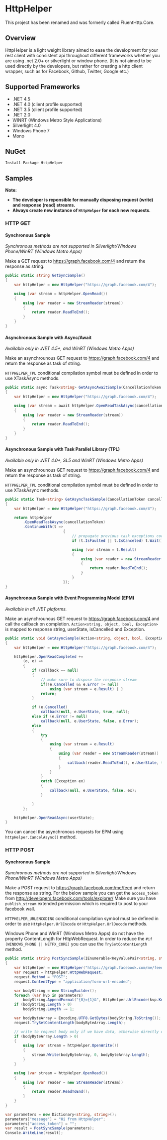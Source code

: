 # HttpHelper

This project has been renamed and was formerly called FluentHttp.Core.

## Overview
HttpHelper is a light weight library aimed to ease the development for your rest client with
consistent api throughout different frameworks whether you are using .net 2.0+ or silverlight or
window phone. (It is not aimed to be used directly by the developers, but rather for creating 
a http client wrapper, such as for Facebook, Github, Twitter, Google etc.)

## Supported Frameworks

* .NET 4.5
* .NET 4.0 (client profile supported)
* .NET 3.5 (client profile supported)
* .NET 2.0
* WINRT (Windows Metro Style Applications)
* Silverlight 4.0
* Windows Phone 7
* Mono

## NuGet

```
Install-Package HttpHelper
```

## Samples

**Note:**

* **The developer is reponsible for manually disposing request (write) and response (read) streams.**
* **Always create new instance of `HttpHelper` for each new requests.**

### HTTP GET

#### Synchronous Sample

*Synchronous methods are not supported in Silverlight/Windows Phone/WinRT (Windows Metro Apps)*

Make a GET request to https://graph.facebook.com/4 and return the response as string.

```csharp
public static string GetSyncSample()
{
    var httpHelper = new HttpHelper("https://graph.facebook.com/4");

    using (var stream = httpHelper.OpenRead())
    {
        using (var reader = new StreamReader(stream))
        {
            return reader.ReadToEnd();
        }
    }
}
```

#### Asynchronous Sample with Async/Await

*Available only in .NET 4.5+, and WinRT (Windows Metro Apps)*

Make an asynchrounous GET request to https://graph.facebook.com/4 and return the response as task of string.

`HTTPHELPER_TPL` conditional compilation symbol must be defined in order to use XTaskAsync methods.

```csharp
public static async Task<string> GetAsyncAwaitSample(CancellationToken cancellationToken = default(CancellationToken))
{
    var httpHelper = new HttpHelper("https://graph.facebook.com/4");

    using (var stream = await httpHelper.OpenReadTaskAsync(cancellationToken))
    {
        using (var reader = new StreamReader(stream))
        {
            return reader.ReadToEnd();
        }
    }
}
```

#### Asynchronous Sample with Task Parallel Library (TPL)

*Available only in .NET 4.0+, SL5 and WinRT (Windows Metro Apps)*

Make an asynchrounous GET request to https://graph.facebook.com/4 and return the response as task of string.

`HTTPHELPER_TPL` conditional compilation symbol must be defined in order to use XTaskAsync methods.

```csharp
public static Task<string> GetAsyncTaskSample(CancellationToken cancellationToken = default(CancellationToken))
{
    var httpHelper = new HttpHelper("https://graph.facebook.com/4");

    return httpHelper
        .OpenReadTaskAsync(cancellationToken)
        .ContinueWith(t =>
                          {
                              // propagate previous task exceptions correctly.
                              if (t.IsFaulted || t.IsCanceled) t.Wait();

                              using (var stream = t.Result)
                              {
                                  using (var reader = new StreamReader(stream))
                                  {
                                      return reader.ReadToEnd();
                                  }
                              }
                          });
}
```

#### Asynchronous Sample with Event Programming Model (EPM)

*Available in all .NET plaforms.*

Make an asynchrounous GET request to https://graph.facebook.com/4 and call the callback on completion.
`Action<string, object, bool, Exception>` is mapped to response string, userState, isCancelled and Exception. 

```csharp
public static void GetAsyncSample(Action<string, object, bool, Exception> callback = null, object userState = null)
{
    var httpHelper = new HttpHelper("https://graph.facebook.com/4");

    httpHelper.OpenReadCompleted +=
        (o, e) =>
        {
            if (callback == null)
            {
                // make sure to dispose the response stream
                if(!e.Cancelled && e.Error != null)
                    using (var stream = e.Result) { }
                return;
            }

            if (e.Cancelled)
                callback(null, e.UserState, true, null);
            else if (e.Error != null)
                callback(null, e.UserState, false, e.Error);
            else
            {
                try
                {
                    using (var stream = e.Result)
                    {
                        using (var reader = new StreamReader(stream))
                        {
                            callback(reader.ReadToEnd(), e.UserState, false, null);
                        }
                    }
                }
                catch (Exception ex)
                {
                    callback(null, e.UserState, false, ex);
                }

            }
        };

    httpHelper.OpenReadAsync(userState);
}
```

You can cancel the asynchronous requests for EPM using `httpHelper.CancelAsync()` method.

### HTTP POST

#### Synchronous Sample

*Synchronous methods are not supported in Silverlight/Windows Phone/WinRT (Windows Metro Apps)*

Make a POST request to https://graph.facebook.com/me/feed and return the response as string. 
For the below sample you can get the `access_token` from http://developers.facebook.com/tools/explorer/ 
Make sure you have `publish_stream` extended permission which is required to post to your facebook wall.

`HTTPHELPER_URLENCODING` conditional compilation symbol must be defined in order to use 
`HttpHelper.UrlEncode` or `HttpHelper.UrlDecode` methods.

Windows Phone and WinRT (Windows Metro Apps) do not have the property ContentLength for HttpWebRequest. In order to reduce
the `#if (WINDOWS_PHONE || NETFX_CORE)` you can use the `TrySetContentLength` method.

```csharp
public static string PostSyncSample(IEnumerable<KeyValuePair<string, string>> parameters)
{
    var httpHelper = new HttpHelper("https://graph.facebook.com/me/feed");
    var request = httpHelper.HttpWebRequest;
    request.Method = "POST";
    request.ContentType = "application/form-url-encoded";

    var bodyString = new StringBuilder();
    foreach (var kvp in parameters)
        bodyString.AppendFormat("{0}={1}&", HttpHelper.UrlEncode(kvp.Key), HttpHelper.UrlEncode(kvp.Value));
    if (bodyString.Length > 0)
        bodyString.Length -= 1;

    var bodyByteArray = Encoding.UTF8.GetBytes(bodyString.ToString());
    request.TrySetContentLength(bodyByteArray.Length);

    // write to request body only if we have data, otherwise directly open the read stream
    if (bodyByteArray.Length > 0)
    {
        using (var stream = httpHelper.OpenWrite())
        {
            stream.Write(bodyByteArray, 0, bodyByteArray.Length);
        }
    }

    using (var stream = httpHelper.OpenRead())
    {
        using (var reader = new StreamReader(stream))
        {
            return reader.ReadToEnd();
        }
    }
}

var parameters = new Dictionary<string, string>();
parameters["message"] = "Hi from HttpHelper";
parameters["access_token"] = "";
var result = PostSyncSample(parameters);
Console.WriteLine(result);
```
